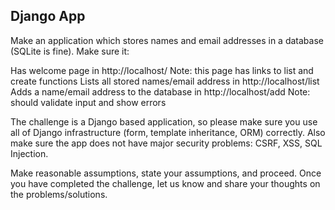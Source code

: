 Django App
---------------

Make an application which stores names and email addresses in a database (SQLite is fine). Make sure it:

Has welcome page in http://localhost/ 
Note: this page has links to list and create functions
Lists all stored names/email address in http://localhost/list
Adds a name/email address to the database in http://localhost/add 
Note: should validate input and show errors

The challenge is a Django based application, so please make sure you use all of Django infrastructure (form, template inheritance, ORM) correctly. Also make sure the app does not have major security problems: CSRF, XSS, SQL Injection.

Make reasonable assumptions, state your assumptions, and proceed. Once you have completed the challenge, let us know and share your thoughts on the problems/solutions.